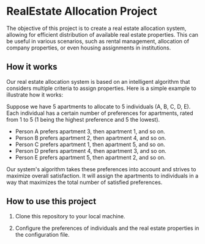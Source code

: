# RealEstate Allocation Project

The objective of this project is to create a real estate allocation system, allowing for efficient distribution of available real estate properties. This can be useful in various scenarios, such as rental management, allocation of company properties, or even housing assignments in institutions.

## How it works

Our real estate allocation system is based on an intelligent algorithm that considers multiple criteria to assign properties. Here is a simple example to illustrate how it works:

Suppose we have 5 apartments to allocate to 5 individuals (A, B, C, D, E). Each individual has a certain number of preferences for apartments, rated from 1 to 5 (1 being the highest preference and 5 the lowest).

- Person A prefers apartment 3, then apartment 1, and so on.
- Person B prefers apartment 2, then apartment 4, and so on.
- Person C prefers apartment 1, then apartment 5, and so on.
- Person D prefers apartment 4, then apartment 3, and so on.
- Person E prefers apartment 5, then apartment 2, and so on.

Our system's algorithm takes these preferences into account and strives to maximize overall satisfaction. It will assign the apartments to individuals in a way that maximizes the total number of satisfied preferences.

## How to use this project

1. Clone this repository to your local machine.

2. Configure the preferences of individuals and the real estate properties in the configuration file.

